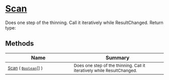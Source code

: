 # [Scan](./HSCPThinningStep-100664156.md)

Does one step of the thinning. Call it iteratively while ResultChanged.
Return type:
## Methods

| Name | Summary | 
| --- | --- | 
| <sub>[Scan](./HSCPThinningStep-100664156.md) ( [`Boolean`](https://docs.microsoft.com/en-us/dotnet/api/System.Boolean)[] )</sub><img width=200/>| <sub>Does one step of the thinning. Call it iteratively while ResultChanged.</sub>| <br>


